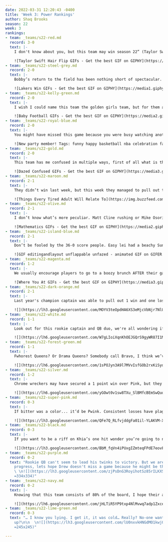 ```yaml
---
date: 2022-03-31 12:20:43 -0400
title: 'Week 3: Power Rankings'
author: Shaq Brooks
season: 22
week: 3
rankings:
- team: _teams/s22-red.md
  record: 3-0
  text: |-
    I don't know about you, but this team may win season 22” (Taylor Swift's Voice). You can see Dwaylan making sacks on the field and twerking at the bar. Not only a star in name, Connor Starr shined bright on the field while sporting a shoulder brace and finishing the game. From talent to determination, I wonder who’s going to beat this team.

    ![Taylor Swift Hair Flip GIFs - Get the best GIF on GIPHY](https://media3.giphy.com/media/dXKiD8XysOuhFAJB1f/200.gif)
- team: _teams/s22-steel-grey.md
  record: 2-0
  text: |-
    Bobby’s return to the field has been nothing short of spectacular. Leading her team to a 38 -16 win. If anyone is going to Steel the crown from Red, it might be them. Are yall really about to let Ben Hunt win his second championship in a row?

    ![Lakers Win GIFs - Get the best GIF on GIPHY](https://media1.giphy.com/media/hG6zC3KaKjiUw/giphy.gif)
- team: _teams/s22-kelly-green.md
  record: 2-0
  text: |-
    I wish I could name this team the golden girls team, but for them age is really just a number. Represented by a host of veteran players, the question isn’t if they know the game, it's just if they’ll be able to finish the season. The happily expecting Scott Graham will be missing a few games, we’ll see if they can hold their own on the field without him.

    ![Baby Football GIFs - Get the best GIF on GIPHY](https://media2.giphy.com/media/cPAtqkRUPagVvgVzEz/200w.gif?cid=82a1493bwswkv3qfn0v5u1y7ufkfmb3s532xswrab9k0q5es&rid=200w.gif&ct=g)
- team: _teams/s22-royal-blue.md
  record: 2-0
  text: |-
    You might have missed this game because you were busy watching another or playing in your own, but we all heard Sean Karson’s excitement this weekend. He finally got a good one, eh? All jokes aside this team put forth an amazing game with star performances by Josh Estryn and Ivan Torres

    ![New party member! Tags: funny happy basketball nba celebration fans  warriors gsw dance cam dancing fans boogie times | Bad dancing, Giphy, Nba  funny](https://i.pinimg.com/originals/9f/cb/dd/9fcbdd10d872804f7d180e1a19262fa1.gif)
- team: _teams/s22-gold.md
  record: 2-0
  text: |-
    This team has me confused in multiple ways, first of all what is this name, secondly when did Rob start showing up to games on time? It paid off because they were able to get that one point win over Wonder Bred.

    ![Dazed Confused GIFs - Get the best GIF on GIPHY](https://media3.giphy.com/media/1ZlrrYTN7gAxdGE8nM/200w.gif?cid=82a1493b1l0tymy8sb6ominaxgcy33ndafqz7ecxdtsjalm2&rid=200w.gif&ct=g)
- team: _teams/s22-maroon.md
  record: 2-1
  text: |-
    They didn’t win last week, but this week they managed to pull out two wins! It turns out their team was catching more than balls, it was reported that Jeremey was catching Zs in his car between games. Winning Strategy? I guess so.

    ![Things Every Tired Adult Will Relate To](https://img.buzzfeed.com/buzzfeed-static/static/2019-09/17/0/asset/e0d7fe1929e9/anigif_sub-buzz-1037-1568680384-1.gif)
- team: _teams/s22-olive.md
  record: 2-1
  text: |-
    I don’t know what’s more peculiar. Matt Cline rushing or Mike Osorio signing the ref’s scorecard that his team lost when they indeed won. Maybe Mike should take his Martinis stirred not shaken because something wasn’t clicking, but at least it was on the field!

    ![Mathematics GIFs - Get the best GIF on GIPHY](https://media2.giphy.com/media/3o7btPCcdNniyf0ArS/giphy.gif)
- team: _teams/s22-island-blue.md
  record: 2-1
  text: |-
    Don’t be fooled by the 36-0 score people. Easy lei had a beachy Sunday this week, Lime decided not to show up. Let’s see next week if they can win with a full roster on the opposing sideline.

    ![GIF editingandlayout unflappable unfazed - animated GIF on GIFER - by  Doomfang](https://i.gifer.com/2e4.gif)
- team: _teams/s22-magenta.md
  record: 1-2
  text: |-
    We usually encourage players to go to a boozy brunch AFTER their game, but at least AJ showed up! We can’t say the same thing about their star player Greg Carter. I hope he doesn’t have the μgenta Variant.

    ![Where You At GIFs - Get the best GIF on GIPHY](https://media3.giphy.com/media/oX8TgJ957YFETDKYqB/giphy.gif)
- team: _teams/s22-dark-orange.md
  record: 2-1
  text: |-
    Last year's champion captain was able to pull out 1 win and one loss, we’ll see if his on the field marriage can produce enough chemistry to get another championship!

    ![](https://lh3.googleusercontent.com/MOYV3teOpdHA6XS3eMjcVbNjr7NlUzNtvTgpHOyE5OXGqfC4uqmkKR3GFUGwvdiz5x2Ua6yo7tjJULmaVFhIoML0WiKHvXWcEfEyjB6jcfk6DtP0Qd6ycgg3XSFLIjMNhTyhEUix =354x218)
- team: _teams/s22-white.md
  record: 1-1
  text: |-
    Look out for this rookie captain and QB duo, we're all wondering if the new girls can lead their team to the championship

    ![](https://lh6.googleusercontent.com/W7gLIoiXqnKhOEJGQrS9gyWR87I1M7Ko0DxO99R6EQAxni2ZB3TIBdMYMLWK20H1_b0G-2mr4wD6l-5zl_-K8wDFqFETfYz5F2UyHTZBKW_pK5QSoOlzQ-9-ntp-_f4qAozNBxJo =292x292)
- team: _teams/s22-forest-green.md
  record: 1-1
  text: |-
    Fwhorest Queens? Or Drama Queens? Somebody call Bravo, I think we’ve found the Real Housewives of DCGFFL. Levert, Quinn and John Riley have all earned their spot on the show due to arguing with the refs. Let's hope Forest Green and the refs are on the same page by the mid-season party.

    ![](https://lh6.googleusercontent.com/1sPOJyn3A9l7MVvIsfGOb2rxKiSyd2_-SKpcn8gzZaEoauf_Cwv3PmzSWoMK9am1gSNcITeUhMITR72aI8N2qiYGofAG29oqsW4iEgXnhjLABJFxtlFpX4SicJXYwM1RO3QptlEG =347x196)
- team: _teams/s22-silver.md
  record: 1-2
  text: |-
    Chrome wreckers may have secured a 1 point win over Pink, but they got their chrome wrecked in their first game. So bad in fact the other team brought in Sean, their Captain, to QB the later part of the game. Might be time to turn the hoopty into the junkyard boys or at least get a tune up.

    ![](https://lh6.googleusercontent.com/yGOwt0v1sw8TXu_SlBMfcBEmSwQuqMkt2NJuGROlkXdohl3lDa7xKovhyIH63_xAZUUARBzXdXVgKYzCVrzFdZd8IUWOwsFH1NgajPheY0VlQq5r0ulFL-s0Brgmgy0dZfWajFWw =355x265)
- team: _teams/s22-super-pink.md
  record: 0-3
  text: |-
    If bitter was a color... it’d be Pwink. Consistent losses have plagued this team and I don’t just mean their games. With multiple injuries they struggle to get their feet under them. We didn’t expect them to be this low and we bet they didn’t either. Hopefully they can pull it together next week.

    ![](https://lh3.googleusercontent.com/QFe7Q_RLfvjddgFa01il-YLAKVM-X966UAEn_a4lhuV-fdsDvpHQC_VlymFGZ_j2jpIehepfIZXe80dRj8o0uKppOv0wZeaZ3dZyv5Jyp5fj2pD5SEAZsbywlnO8hM_NoBV9TKLF =325x325)
- team: _teams/s22-black.md
  record: 0-3
  text: |-
    If you want to be a riff on Khia’s one hit wonder you’re going to need at least 1 win. With 3 losses, this team is sadly dragging behind. Maybe week 3 will be their one hit. New Chant Alert: "My Neck, My Black, catch some passes, get a sack."

    ![](https://lh3.googleusercontent.com/BbM_fqVn4iPUxgIZmteqFPdE7eovFfxbO8sft9LlNkYWn6zo6wu4ohAanDz2cMfEWZ0Q4X40AuMV-lAwT-rcjod8_P-1KE2ched_W1703xMRCsixbviBhdjcKYrcIEjL6dlKbkqU =364x308)
- team: _teams/s22-purple.md
  record: 0-2
  text: "Rookie QB can't seem to lead his twinks to victory. But we are seeing the
    progress, lets hope Drew doesn't miss a game because he might be their only hope.\n\n
    \ \n![](https://lh3.googleusercontent.com/zjPsDnG3RoyihotSz85rILKXScsEoWPLGxJaJrkF-V76ln9daNeFcjHe0nOVLMOEJdRiX88L5qdZSwo5QUogidWf-RpRpZl_Hh0XPZ_BJkdNE3kY03nVVBqJCyRneXxMYFzTmO26
    =334x334)"
- team: _teams/s22-navy.md
  record: 0-2
  text: |-
    Knowing that this team consists of 80% of the board, I hope their approval rating is higher than their ranking. But shoutout to Logan for, not only being a great director of players, but also for scoring the only point for his team this season. Let’s not make it your last.

    ![](https://lh6.googleusercontent.com/jHLTiR5YP9txp4NlMvwq7adp1ZxceQ_dndeH6Fszmcn9i94N3n9denqGWc-yaFQ1zatq65TtSRXOl-91bW2v5GiM-tCfToc4rVEeCDfDLTd1ZJYSLRnXREhdkIktw99YyHQW2uRB =300x302)
- team: _teams/s22-lime-green.md
  record: 0-3
  text: "… I know you lying. I get it, it was cold… Really? No-one wanted to show
    up?\n\n  \n![](https://lh3.googleusercontent.com/lU0nxvkHNGdMO1kwjQH4LeEooO8KuoFZkHNY9uRsax19nGNSdD7BzBpNwr04ZrKNCN2RPmho21LNhexIBS0KwtIkksrNMHA34xuItoc-d_V2XEucg4vzxGsDIJ_uV4B74LrA9jOx
    =245x245)"

---
```

